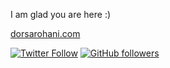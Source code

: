 I am glad you are here :)

[dorsarohani.com](https://www.dorsarohani.com/) 
<br>

[![Twitter Follow](https://img.shields.io/twitter/follow/Dorsa_Rohani?style=social)](https://twitter.com/intent/follow?screen_name=Dorsa_Rohani)
[![GitHub followers](https://img.shields.io/github/followers/DorsaRoh?label=Follow&style=social)](https://github.com/DorsaRoh) 
